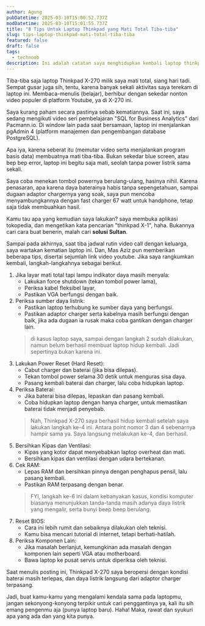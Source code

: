```yaml
---
author: Agung
pubDatetime: 2025-03-10T15:00:52.737Z
modDatetime: 2025-03-10T15:01:55.737Z
title: "8 Tips Untuk Laptop Thinkpad yang Mati Total Tiba-tiba"
slug: tips-laptop-thinkpad-mati-total-tiba-tiba
featured: false
draft: false
tags:
  - technoob
description: Ini adalah catatan saya menghidupkan kembali laptop thinkpad X-270 yang mati total tiba-tiba.
---
```


Tiba-tiba saja laptop Thinkpad X-270 milik saya mati total, siang hari tadi. Sempat gusar juga sih, tentu, karena banyak sekali aktivitas saya terekam di laptop ini. Membaca-menulis (belajar), berhibur dengan sekedar nonton video populer di platform Youtube, ya di X-270 ini.

Saya kurang paham secara pastinya sebab kematiannya. Saat ini, saya sedang mengikuti video seri pembelajaran "SQL for Business Analytics" dari Pacmann.io. Di window lain pada saat bersamaan, laptop ini menjalankan pgAdmin 4 (platform manajemen dan pengembangan database PostgreSQL).

Apa iya, karena seberat itu (memutar video serta menjalankan program basis data) membuatnya mati tiba-tiba. Bukan sekedar blue screen, atau bep bep error, laptop ini begitu saja mati, seolah tanpa power listrik sama sekali.

Saya coba menekan tombol powernya berulang-ulang, hasinya nihil. Karena penasaran, apa karena daya baterainya habis tanpa sepengetahuan, sampai dugaan adaptor chargernya yang soak, saya pun mencoba menyambungkannya dengan fast charger 67 watt untuk handphone, tetap saja tidak membuahkan hasil.

Kamu tau apa yang kemudian saya lakukan? saya membuka aplikasi tokopedia, dan mengetikan kata pencarian "thinkpad X-1", haha. Bukannya cari cara buat benerin, malah cari **solusi Sultan**.

Sampai pada akhirnya, saat tiba jadwal rutin video call dengan keluarga, saya wartakan kematian laptop ini. Dan, Mas Aziz pun memberikan beberapa tips, disertai sejumlah link video youtube. Jika saya rangkumkan kembali, langkah-langkahnya sebagai berikut.

1. Jika layar mati total tapi lampu indikator daya masih menyala:
    - Lakukan force shutdown (tekan tombol power lama),
    - Periksa kabel fleksibel layar,
    - Pastikan VGA berfungsi dengan baik. 
2. Periksa sumber daya listrik:
    - Pastikan laptop terhubung ke sumber daya yang berfungsi.
    - Pastikan adaptor charger serta kabelnya masih berfungsi dengan baik, jika ada dugaan ia rusak maka coba gantikan dengan charger lain.
    >di kasus laptop saya, sampai dengan langkah 2 sudah dilakukan, namun belum berhasil membuat laptop hidup kembali. Jadi sepertinya bukan karena ini.
3. Lakukan Power Reset (Hard Reset):
    - Cabut charger dan baterai (jika bisa dilepas).
    - Tekan tombol power selama 30 detik untuk menguras sisa daya.
    - Pasang kembali baterai dan charger, lalu coba hidupkan laptop. 
4. Periksa Baterai:
    - Jika baterai bisa dilepas, lepaskan dan pasang kembali. 
    - Coba hidupkan laptop dengan hanya charger, untuk memastikan baterai tidak menjadi penyebab.
    >Nah, Thinkpad X-270 saya berhasil hidup kembali setelah saya lakukan langkah ke-4 ini. Antara point nomor 3 dan 4 sebenarnya hampir sama ya. Saya langsung melakukan ke-4, dan berhasil.
5. Bersihkan Kipas dan Ventilasi:
    - Kipas yang kotor dapat menyebabkan laptop overheat dan mati.
    - Bersihkan kipas dan ventilasi dengan udara bertekanan. 
6. Cek RAM:
    - Lepas RAM dan bersihkan pinnya dengan penghapus pensil, lalu pasang kembali.
    - Pastikan RAM terpasang dengan benar.
    >FYI, langkah ke-6 ini dalam kebanyakan kasus, kondisi komputer biasanya menunjukkan tanda-tanda masih adanya daya listrik yang mengalir, serta bunyi beep beep berulang.
7. Reset BIOS:
    - Cara ini lebih rumit dan sebaiknya dilakukan oleh teknisi.
    - Kamu bisa mencari tutorial di internet, tetapi berhati-hatilah. 
8. Periksa Komponen Lain:
    - Jika masalah berlanjut, kemungkinan ada masalah dengan komponen lain seperti VGA atau motherboard. 
    - Bawa laptop ke pusat servis untuk diperiksa oleh teknisi. 

Saat menulis posting ini, Thinkpad X-270 saya beropersi dengan kondisi baterai masih terlepas, dan daya listrik langsung dari adaptor charger terpasang.

Jadi, buat kamu-kamu yang mengalami kendala sama pada laptopmu, jangan sekonyong-konyong terpikir untuk cari penggantinya ya, kali itu sih emang pengenmu aja (punya laptop baru). Haha! Maka, rawat dan syukuri apa yang ada dan yang kita punya.